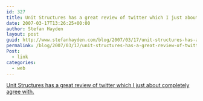 ```yaml
---
id: 327
title: Unit Structures has a great review of twitter which I just about completely agree with.
date: 2007-03-17T13:26:25+00:00
author: Stefan Hayden
layout: post
guid: http://www.stefanhayden.com/blog/2007/03/17/unit-structures-has-a-great-review-of-twitter-which-i-just-about-completely-agree-with/
permalink: /blog/2007/03/17/unit-structures-has-a-great-review-of-twitter-which-i-just-about-completely-agree-with/
Post:
  - link
categories:
  - web
---
```

<p><a href="http://chimprawk.blogspot.com/2007/03/on-twitter-and-youth-adoption.html">Unit Structures has a great review of twitter which I just about completely agree with.</a>
</p>
